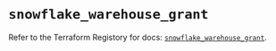# `snowflake_warehouse_grant`

Refer to the Terraform Registory for docs: [`snowflake_warehouse_grant`](https://registry.terraform.io/providers/snowflake-labs/snowflake/0.82.0/docs/resources/warehouse_grant).
